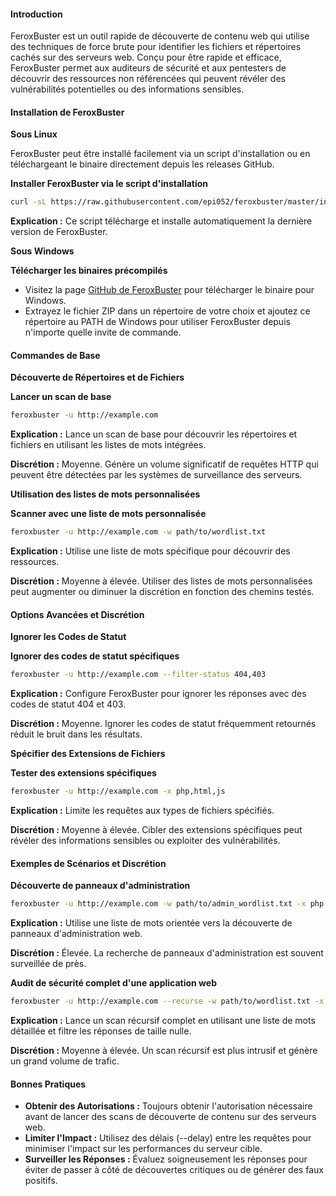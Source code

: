 #### Introduction

FeroxBuster est un outil rapide de découverte de contenu web qui utilise des techniques de force brute pour identifier les fichiers et répertoires cachés sur des serveurs web. Conçu pour être rapide et efficace, FeroxBuster permet aux auditeurs de sécurité et aux pentesters de découvrir des ressources non référencées qui peuvent révéler des vulnérabilités potentielles ou des informations sensibles.

#### Installation de FeroxBuster

**Sous Linux**

FeroxBuster peut être installé facilement via un script d'installation ou en téléchargeant le binaire directement depuis les releases GitHub.

**Installer FeroxBuster via le script d'installation**

```bash
curl -sL https://raw.githubusercontent.com/epi052/feroxbuster/master/install-nix.sh | bash
```

**Explication :** Ce script télécharge et installe automatiquement la dernière version de FeroxBuster.

**Sous Windows**

**Télécharger les binaires précompilés**

* Visitez la page [GitHub de FeroxBuster](https://github.com/epi052/feroxbuster/releases) pour télécharger le binaire pour Windows.
* Extrayez le fichier ZIP dans un répertoire de votre choix et ajoutez ce répertoire au PATH de Windows pour utiliser FeroxBuster depuis n'importe quelle invite de commande.

#### Commandes de Base

**Découverte de Répertoires et de Fichiers**

**Lancer un scan de base**

```bash
feroxbuster -u http://example.com
```

**Explication :** Lance un scan de base pour découvrir les répertoires et fichiers en utilisant les listes de mots intégrées.&#x20;

**Discrétion :** Moyenne. Génère un volume significatif de requêtes HTTP qui peuvent être détectées par les systèmes de surveillance des serveurs.

**Utilisation des listes de mots personnalisées**

**Scanner avec une liste de mots personnalisée**

```bash
feroxbuster -u http://example.com -w path/to/wordlist.txt
```

**Explication :** Utilise une liste de mots spécifique pour découvrir des ressources.&#x20;

**Discrétion :** Moyenne à élevée. Utiliser des listes de mots personnalisées peut augmenter ou diminuer la discrétion en fonction des chemins testés.

#### Options Avancées et Discrétion

**Ignorer les Codes de Statut**

**Ignorer des codes de statut spécifiques**

```bash
feroxbuster -u http://example.com --filter-status 404,403
```

**Explication :** Configure FeroxBuster pour ignorer les réponses avec des codes de statut 404 et 403.&#x20;

**Discrétion :** Moyenne. Ignorer les codes de statut fréquemment retournés réduit le bruit dans les résultats.

**Spécifier des Extensions de Fichiers**

**Tester des extensions spécifiques**

```bash
feroxbuster -u http://example.com -x php,html,js
```

**Explication :** Limite les requêtes aux types de fichiers spécifiés.&#x20;

**Discrétion :** Moyenne à élevée. Cibler des extensions spécifiques peut révéler des informations sensibles ou exploiter des vulnérabilités.

#### Exemples de Scénarios et Discrétion

**Découverte de panneaux d'administration**

```bash
feroxbuster -u http://example.com -w path/to/admin_wordlist.txt -x php
```

**Explication :** Utilise une liste de mots orientée vers la découverte de panneaux d'administration web.&#x20;

**Discrétion :** Élevée. La recherche de panneaux d'administration est souvent surveillée de près.

**Audit de sécurité complet d'une application web**

```bash
feroxbuster -u http://example.com --recurse -w path/to/wordlist.txt -x php,html,js --filter-size 0
```

**Explication :** Lance un scan récursif complet en utilisant une liste de mots détaillée et filtre les réponses de taille nulle.&#x20;

**Discrétion :** Moyenne à élevée. Un scan récursif est plus intrusif et génère un grand volume de trafic.

#### Bonnes Pratiques

* **Obtenir des Autorisations :** Toujours obtenir l'autorisation nécessaire avant de lancer des scans de découverte de contenu sur des serveurs web.
* **Limiter l'Impact :** Utilisez des délais (--delay) entre les requêtes pour minimiser l'impact sur les performances du serveur cible.
* **Surveiller les Réponses :** Évaluez soigneusement les réponses pour éviter de passer à côté de découvertes critiques ou de générer des faux positifs.
